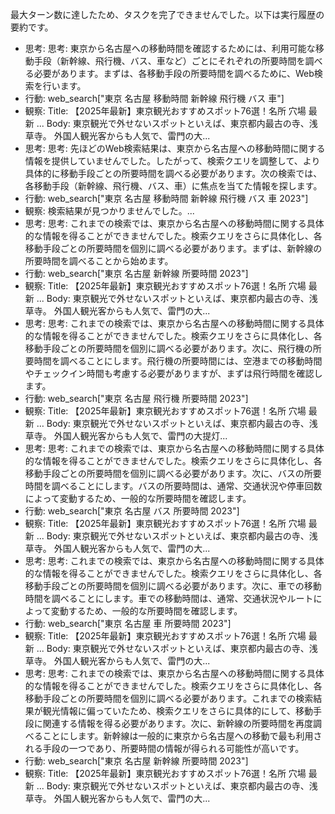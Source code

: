 最大ターン数に達したため、タスクを完了できませんでした。以下は実行履歴の要約です。
- 思考: 思考: 東京から名古屋への移動時間を確認するためには、利用可能な移動手段（新幹線、飛行機、バス、車など）ごとにそれぞれの所要時間を調べる必要があります。まずは、各移動手段の所要時間を調べるために、Web検索を行います。
- 行動: web_search["東京 名古屋 移動時間 新幹線 飛行機 バス 車"]
- 観察: Title: 【2025年最新】東京観光おすすめスポット76選！名所 穴場 最新 ...
Body: 東京観光で外せないスポットといえば、東京都内最古の寺、浅草寺。 外国人観光客からも人気で、雷門の大...
- 思考: 思考: 先ほどのWeb検索結果は、東京から名古屋への移動時間に関する情報を提供していませんでした。したがって、検索クエリを調整して、より具体的に移動手段ごとの所要時間を調べる必要があります。次の検索では、各移動手段（新幹線、飛行機、バス、車）に焦点を当てた情報を探します。
- 行動: web_search["東京 名古屋 移動時間 新幹線 飛行機 バス 車 2023"]
- 観察: 検索結果が見つかりませんでした。...
- 思考: 思考: これまでの検索では、東京から名古屋への移動時間に関する具体的な情報を得ることができませんでした。検索クエリをさらに具体化し、各移動手段ごとの所要時間を個別に調べる必要があります。まずは、新幹線の所要時間を調べることから始めます。
- 行動: web_search["東京 名古屋 新幹線 所要時間 2023"]
- 観察: Title: 【2025年最新】東京観光おすすめスポット76選！名所 穴場 最新 ...
Body: 東京観光で外せないスポットといえば、東京都内最古の寺、浅草寺。 外国人観光客からも人気で、雷門の大...
- 思考: 思考: これまでの検索では、東京から名古屋への移動時間に関する具体的な情報を得ることができませんでした。検索クエリをさらに具体化し、各移動手段ごとの所要時間を個別に調べる必要があります。次に、飛行機の所要時間を調べることにします。飛行機の所要時間には、空港までの移動時間やチェックイン時間も考慮する必要がありますが、まずは飛行時間を確認します。
- 行動: web_search["東京 名古屋 飛行機 所要時間 2023"]
- 観察: Title: 【2025年最新】東京観光おすすめスポット76選！名所 穴場 最新 …
Body: 東京観光で外せないスポットといえば、東京都内最古の寺、浅草寺。 外国人観光客からも人気で、雷門の大提灯...
- 思考: 思考: これまでの検索では、東京から名古屋への移動時間に関する具体的な情報を得ることができませんでした。検索クエリをさらに具体化し、各移動手段ごとの所要時間を個別に調べる必要があります。次に、バスの所要時間を調べることにします。バスの所要時間は、通常、交通状況や停車回数によって変動するため、一般的な所要時間を確認します。
- 行動: web_search["東京 名古屋 バス 所要時間 2023"]
- 観察: Title: 【2025年最新】東京観光おすすめスポット76選！名所 穴場 最新 ...
Body: 東京観光で外せないスポットといえば、東京都内最古の寺、浅草寺。 外国人観光客からも人気で、雷門の大...
- 思考: 思考: これまでの検索では、東京から名古屋への移動時間に関する具体的な情報を得ることができませんでした。検索クエリをさらに具体化し、各移動手段ごとの所要時間を個別に調べる必要があります。次に、車での移動時間を調べることにします。車での移動時間は、通常、交通状況やルートによって変動するため、一般的な所要時間を確認します。
- 行動: web_search["東京 名古屋 車 所要時間 2023"]
- 観察: Title: 【2025年最新】東京観光おすすめスポット76選！名所 穴場 最新 ...
Body: 東京観光で外せないスポットといえば、東京都内最古の寺、浅草寺。 外国人観光客からも人気で、雷門の大...
- 思考: 思考: これまでの検索では、東京から名古屋への移動時間に関する具体的な情報を得ることができませんでした。検索クエリをさらに具体化し、各移動手段ごとの所要時間を個別に調べる必要があります。これまでの検索結果が観光情報に偏っていたため、検索クエリをさらに具体的にして、移動手段に関連する情報を得る必要があります。次に、新幹線の所要時間を再度調べることにします。新幹線は一般的に東京から名古屋への移動で最も利用される手段の一つであり、所要時間の情報が得られる可能性が高いです。
- 行動: web_search["東京 名古屋 新幹線 所要時間 2023"]
- 観察: Title: 【2025年最新】東京観光おすすめスポット76選！名所 穴場 最新 ...
Body: 東京観光で外せないスポットといえば、東京都内最古の寺、浅草寺。 外国人観光客からも人気で、雷門の大...

